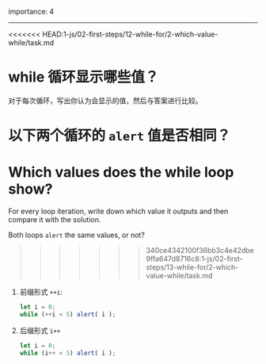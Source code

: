 importance: 4

---

<<<<<<< HEAD:1-js/02-first-steps/12-while-for/2-which-value-while/task.md
# while 循环显示哪些值？

对于每次循环，写出你认为会显示的值，然后与答案进行比较。

以下两个循环的 `alert` 值是否相同？
=======
# Which values does the while loop show?

For every loop iteration, write down which value it outputs and then compare it with the solution.

Both loops `alert` the same values, or not?
>>>>>>> 340ce4342100f36bb3c4e42dbe9ffa647d8716c8:1-js/02-first-steps/13-while-for/2-which-value-while/task.md

1. 前缀形式 `++i`:

    ```js
    let i = 0;
    while (++i < 5) alert( i );
    ```
2. 后缀形式 `i++`

    ```js
    let i = 0;
    while (i++ < 5) alert( i );
    ```
